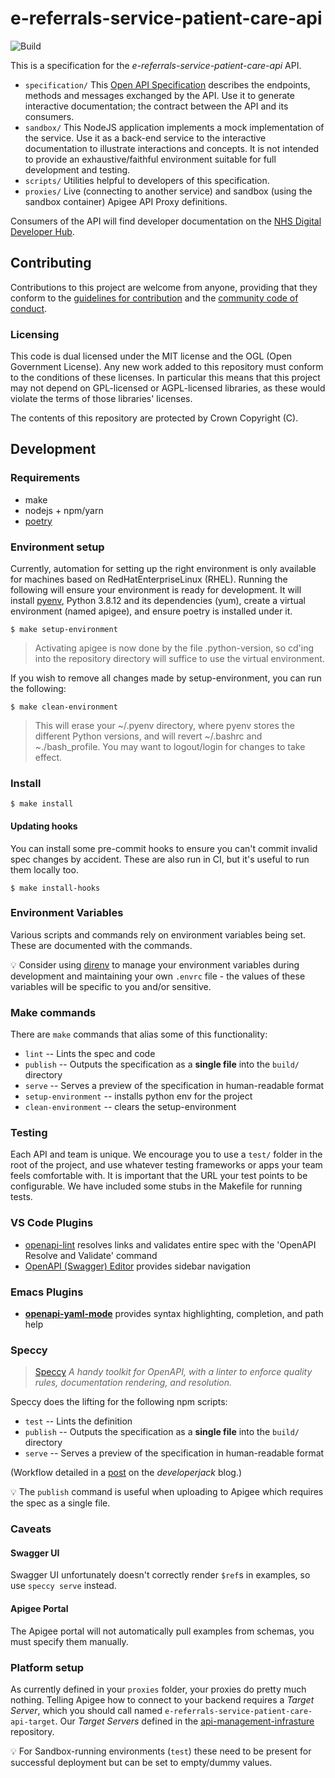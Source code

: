 # e-referrals-service-patient-care-api

![Build](https://github.com/NHSDigital/e-referrals-service-patient-care-api/workflows/Build/badge.svg?branch=master)

This is a specification for the *e-referrals-service-patient-care-api* API.

* `specification/` This [Open API Specification](https://swagger.io/docs/specification/about/) describes the endpoints, methods and messages exchanged by the API. Use it to generate interactive documentation; the contract between the API and its consumers.
* `sandbox/` This NodeJS application implements a mock implementation of the service. Use it as a back-end service to the interactive documentation to illustrate interactions and concepts. It is not intended to provide an exhaustive/faithful environment suitable for full development and testing.
* `scripts/` Utilities helpful to developers of this specification.
* `proxies/` Live (connecting to another service) and sandbox (using the sandbox container) Apigee API Proxy definitions.

Consumers of the API will find developer documentation on the [NHS Digital Developer Hub](https://digital.nhs.uk/developer).

## Contributing
Contributions to this project are welcome from anyone, providing that they conform to the [guidelines for contribution](https://github.com/NHSDigital/e-referrals-service-patient-care-api/blob/master/CONTRIBUTING.md) and the [community code of conduct](https://github.com/NHSDigital/e-referrals-service-patient-care-api/blob/master/CODE_OF_CONDUCT.md).

### Licensing
This code is dual licensed under the MIT license and the OGL (Open Government License). Any new work added to this repository must conform to the conditions of these licenses. In particular this means that this project may not depend on GPL-licensed or AGPL-licensed libraries, as these would violate the terms of those libraries' licenses.

The contents of this repository are protected by Crown Copyright (C).

## Development

### Requirements
* make
* nodejs + npm/yarn
* [poetry](https://github.com/python-poetry/poetry)

### Environment setup
Currently, automation for setting up the right environment is only available for machines based on RedHatEnterpriseLinux (RHEL).
Running the following will ensure your environment is ready for development.
It will install [pyenv](https://github.com/pyenv/pyenv), Python 3.8.12 and its dependencies (yum), create a virtual environment (named apigee), and ensure poetry is installed under it.
```
$ make setup-environment
```
>Activating apigee is now done by the file .python-version, so cd'ing into the repository directory will suffice to use the virtual environment.

If you wish to remove all changes made by setup-environment, you can run the following:
```
$ make clean-environment
```
> This will erase your ~/.pyenv directory, where pyenv stores the different Python versions, and will revert ~/.bashrc and ~./bash_profile. You may want to logout/login for changes to take effect.

### Install
```
$ make install
```

#### Updating hooks
You can install some pre-commit hooks to ensure you can't commit invalid spec changes by accident. These are also run
in CI, but it's useful to run them locally too.

```
$ make install-hooks
```

### Environment Variables
Various scripts and commands rely on environment variables being set. These are documented with the commands.

:bulb: Consider using [direnv](https://direnv.net/) to manage your environment variables during development and maintaining your own `.envrc` file - the values of these variables will be specific to you and/or sensitive.

### Make commands
There are `make` commands that alias some of this functionality:
 * `lint` -- Lints the spec and code
 * `publish` -- Outputs the specification as a **single file** into the `build/` directory
 * `serve` -- Serves a preview of the specification in human-readable format
 * `setup-environment` -- installs python env for the project
 * `clean-environment` -- clears the setup-environment

### Testing
Each API and team is unique. We encourage you to use a `test/` folder in the root of the project, and use whatever testing frameworks or apps your team feels comfortable with. It is important that the URL your test points to be configurable. We have included some stubs in the Makefile for running tests.

### VS Code Plugins

 * [openapi-lint](https://marketplace.visualstudio.com/items?itemName=mermade.openapi-lint) resolves links and validates entire spec with the 'OpenAPI Resolve and Validate' command
 * [OpenAPI (Swagger) Editor](https://marketplace.visualstudio.com/items?itemName=42Crunch.vscode-openapi) provides sidebar navigation


### Emacs Plugins

 * [**openapi-yaml-mode**](https://github.com/esc-emacs/openapi-yaml-mode) provides syntax highlighting, completion, and path help

### Speccy

> [Speccy](http://speccy.io/) *A handy toolkit for OpenAPI, with a linter to enforce quality rules, documentation rendering, and resolution.*

Speccy does the lifting for the following npm scripts:

 * `test` -- Lints the definition
 * `publish` -- Outputs the specification as a **single file** into the `build/` directory
 * `serve` -- Serves a preview of the specification in human-readable format

(Workflow detailed in a [post](https://developerjack.com/blog/2018/maintaining-large-design-first-api-specs/) on the *developerjack* blog.)

:bulb: The `publish` command is useful when uploading to Apigee which requires the spec as a single file.

### Caveats

#### Swagger UI
Swagger UI unfortunately doesn't correctly render `$ref`s in examples, so use `speccy serve` instead.

#### Apigee Portal
The Apigee portal will not automatically pull examples from schemas, you must specify them manually.

### Platform setup

As currently defined in your `proxies` folder, your proxies do pretty much nothing.
Telling Apigee how to connect to your backend requires a *Target Server*, which you should call named `e-referrals-service-patient-care-api-target`.
Our *Target Servers* defined in the [api-management-infrasture](https://github.com/NHSDigital/api-management-infrastructure) repository.

:bulb: For Sandbox-running environments (`test`) these need to be present for successful deployment but can be set to empty/dummy values.


